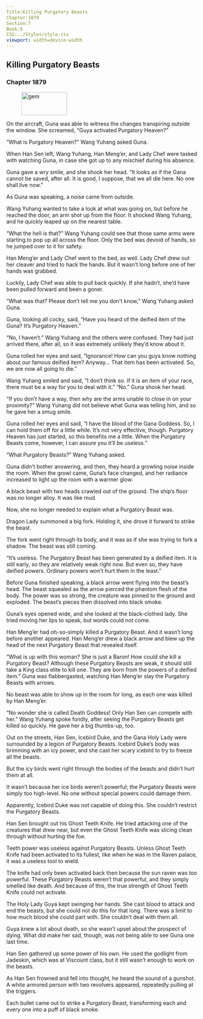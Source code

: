 ```yaml
---
Title:Killing Purgatory Beasts 
Chapter:1879 
Section:7 
Book:5 
CSS:../Styles/style.css 
viewport: width=device-width
---
```

  
## Killing Purgatory Beasts
### Chapter 1879
  
<figure>
	<img src="../Images/gem.gif" alt="gem" id="gem" width="120" height="60" />
</figure>
  

  
On the aircraft, Guna was able to witness the changes transpiring outside the window. She screamed, “Guya activated Purgatory Heaven?”

“What is Purgatory Heaven?” Wang Yuhang asked Guna.

When Han Sen left, Wang Yuhang, Han Meng’er, and Lady Chef were tasked with watching Guna, in case she got up to any mischief during his absence.

Guna gave a wry smile, and she shook her head. “It looks as if the Gana cannot be saved, after all. It is good, I suppose, that we all die here. No one shall live now.”

As Guna was speaking, a noise came from outside.

Wang Yuhang wanted to take a look at what was going on, but before he reached the door, an arm shot up from the floor. It shocked Wang Yuhang, and he quickly leaped up on the nearest table.

“What the hell is that?” Wang Yuhang could see that those same arms were starting to pop up all across the floor. Only the bed was devoid of hands, so he jumped over to it for safety.

Han Meng’er and Lady Chef went to the bed, as well. Lady Chef drew out her cleaver and tried to hack the hands. But it wasn’t long before one of her hands was grabbed.

Luckily, Lady Chef was able to pull back quickly. If she hadn’t, she’d have been pulled forward and been a goner.

“What was that? Please don’t tell me you don’t know,” Wang Yuhang asked Guna.

Guna, looking all cocky, said, “Have you heard of the deified item of the Guna? It’s Purgatory Heaven.”

“No, I haven’t.” Wang Yuhang and the others were confused. They had just arrived there, after all, so it was extremely unlikely they’d know about it.

Guna rolled her eyes and said, “Ignorance! How can you guys know nothing about our famous deified item? Anyway… That item has been activated. So, we are now all going to die.”

Wang Yuhang smiled and said, “I don’t think so. If it is an item of your race, there must be a way for you to deal with it.” “No.” Guna shook her head.

“If you don’t have a way, then why are the arms unable to close in on your proximity?” Wang Yuhang did not believe what Guna was telling him, and so he gave her a smug smile.

Guna rolled her eyes and said, “I have the blood of the Gana Goddess. So, I can hold them off for a little while. It’s not very effective, though. Purgatory Heaven has just started, so this benefits me a little. When the Purgatory Beasts come, however, I can assure you it’ll be useless.”

“What Purgatory Beasts?” Wang Yuhang asked.

Guna didn’t bother answering, and then, they heard a growling noise inside the room. When the growl came, Guna’s face changed, and her radiance increased to light up the room with a warmer glow.

A black beast with two heads crawled out of the ground. The ship’s floor was no longer alloy. It was like mud.

Now, she no longer needed to explain what a Purgatory Beast was.

Dragon Lady summoned a big fork. Holding it, she drove it forward to strike the beast.

The fork went right through its body, and it was as if she was trying to fork a shadow. The beast was still coming.

“It’s useless. The Purgatory Beast has been generated by a deified item. It is still early, so they are relatively weak right now. But even so, they have deified powers. Ordinary powers won’t hurt them in the least.”

Before Guna finished speaking, a black arrow went flying into the beast’s head. The beast squealed as the arrow pierced the phantom flesh of the body. The power was so strong, the creature was pinned to the ground and exploded. The beast’s pieces then dissolved into black smoke.

Guna’s eyes opened wide, and she looked at the black-clothed lady. She tried moving her lips to speak, but words could not come.

Han Meng’er had oh-so-simply killed a Purgatory Beast. And it wasn’t long before another appeared. Han Meng’er drew a black arrow and blew up the head of the next Purgatory Beast that revealed itself.

“What is up with this woman? She is just a Baron! How could she kill a Purgatory Beast? Although these Purgatory Beasts are weak, it should still take a King class elite to kill one. They are born from the powers of a deified item.” Guna was flabbergasted, watching Han Meng’er slay the Purgatory Beasts with arrows.

No beast was able to show up in the room for long, as each one was killed by Han Meng’er.

“No wonder she is called Death Goddess! Only Han Sen can compete with her.” Wang Yuhang spoke fondly, after seeing the Purgatory Beasts get killed so quickly. He gave her a big thumbs-up, too.

Out on the streets, Han Sen, Icebird Duke, and the Gana Holy Lady were surrounded by a legion of Purgatory Beasts. Icebird Duke’s body was brimming with an icy power, and she cast her scary icebird to try to freeze all the beasts.

But the icy birds went right through the bodies of the beasts and didn’t hurt them at all.

It wasn’t because her ice birds weren’t powerful; the Purgatory Beasts were simply too high-level. No one without special powers could damage them.

Apparently, Icebird Duke was not capable of doing this. She couldn’t restrict the Purgatory Beasts.

Han Sen brought out his Ghost Teeth Knife. He tried attacking one of the creatures that drew near, but even the Ghost Teeth Knife was slicing clean through without hurting the foe.

Teeth power was useless against Purgatory Beasts. Unless Ghost Teeth Knife had been activated to its fullest, like when he was in the Raven palace, it was a useless tool to wield.

The knife had only been activated back then because the sun raven was too powerful. These Purgatory Beasts weren’t that powerful, and they simply smelled like death. And because of this, the true strength of Ghost Teeth Knife could not activate.

The Holy Lady Guya kept swinging her hands. She cast blood to attack and end the beasts, but she could not do this for that long. There was a limit to how much blood she could part with. She couldn’t deal with them all.

Guya knew a lot about death, so she wasn’t upset about the prospect of dying. What did make her sad, though, was not being able to see Guna one last time.

Han Sen gathered up some power of his own. He used the godlight from Jadeskin, which was at Viscount class, but it still wasn’t enough to work on the beasts.

As Han Sen frowned and fell into thought, he heard the sound of a gunshot. A white armored person with two revolvers appeared, repeatedly pulling at the triggers.

Each bullet came out to strike a Purgatory Beast, transforming each and every one into a puff of black smoke.